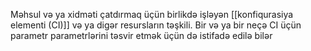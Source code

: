 Məhsul və ya xidməti çatdırmaq üçün birlikdə işləyən [[konfiqurasiya elementi (CI)]] və ya digər resursların təşkili. Bir və ya bir neçə CI üçün parametr parametrlərini təsvir etmək üçün də istifadə edilə bilər